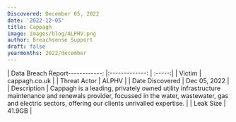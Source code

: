 ```yaml
---
Discovered: December 05, 2022
date: '2022-12-05'
title: Cappagh
image: images/blog/ALPHV.png
author: Breachsense Support
draft: false
yearmonths: 2022/december
---
```


| Data Breach Report------------:     |:-------------:    | :-----:|
| Victim      | cappagh.co.uk      | 
| Threat Actor      | ALPHV      | 
| Date Discovered      | Dec 05, 2022      | 
| Description      | Cappagh is a leading, privately owned utility infrastructure maintenance and renewals provider, focussed in the water, wastewater, gas and electric sectors, offering our clients unrivalled expertise.      | 
| Leak Size      | 41.9GB      | 

